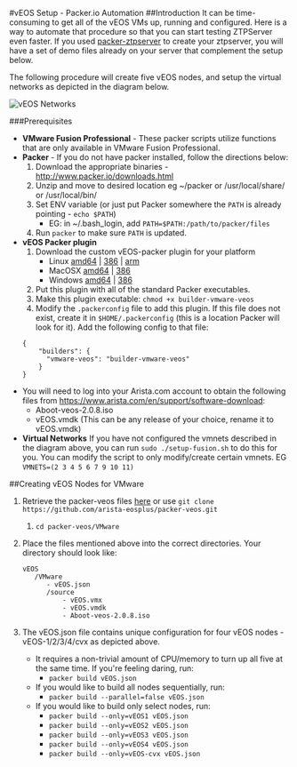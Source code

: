 #vEOS Setup - Packer.io Automation
##Introduction
It can be time-consuming to get all of the vEOS VMs up, running and configured.
Here is a way to automate that procedure so that you can start testing ZTPServer even faster.
If you used [packer-ztpserver](https://github.com/arista-eosplus/packer-ztpserver) to create your ztpserver, you will have a set of demo files already on your server that complement the setup below.

The following procedure will create five vEOS nodes,
and setup the virtual networks as depicted in the diagram below.

![vEOS Networks](https://raw.githubusercontent.com/arista-eosplus/packer-veos/master/gh-pages/images/vEOS-spine-leaf-vmware.jpg)

###Prerequisites

 * **VMware Fusion Professional** - These packer scripts utilize functions that are only available in VMware Fusion Professional.
 * **Packer** - If you do not have packer installed, follow the directions below:
    1. Download the appropriate binaries - http://www.packer.io/downloads.html
    2. Unzip and move to desired location eg ~/packer or /usr/local/share/ or /usr/local/bin/
    3. Set ENV variable (or just put Packer somewhere the ```PATH``` is already pointing - ```echo $PATH```)
        * EG: in ~/.bash_login, add ```PATH=$PATH:/path/to/packer/files```
    4. Run ```packer``` to make sure ```PATH``` is updated.
 * **vEOS Packer plugin**
    1. Download the custom vEOS-packer plugin for your platform
        * Linux [amd64](https://www.dropbox.com/s/jbzggphvtnyivh4/builder-vmware-veos_linux_amd64.tar.gz) | [386](https://www.dropbox.com/s/idvjnccerlyzhyg/builder-vmware-veos_linux_386.tar.gz) | [arm](https://www.dropbox.com/s/ahn9rolkm1quaur/builder-vmware-veos_linux_arm.tar.gz)
        * MacOSX [amd64](https://www.dropbox.com/s/n6jntdm5cdfjlup/builder-vmware-veos_darwin_amd64.zip) | [386](https://www.dropbox.com/s/x8yd388jtk5tm9r/builder-vmware-veos_darwin_386.zip)
        * Windows [amd64](https://www.dropbox.com/s/icexa67o1uq6byn/builder-vmware-veos_windows_amd64.zip) | [386](https://www.dropbox.com/s/pm58fsf43106lnx/builder-vmware-veos_windows_386.zip)
    2. Put this plugin with all of the standard Packer executables.
    3. Make this plugin executable: ```chmod +x builder-vmware-veos```
    4. Modify the ```.packerconfig``` file to add this plugin.  If this file does not exist, create it in ```$HOME/.packerconfig``` (this is a location Packer will look for it). Add the following config to that file:
    ```
    {
        "builders": {
          "vmware-veos": "builder-vmware-veos"
        }
    }
    ```
 * You will need to log into your Arista.com account to obtain the following files from https://www.arista.com/en/support/software-download:
     * Aboot-veos-2.0.8.iso
     * vEOS.vmdk (This can be any release of your choice, rename it to vEOS.vmdk)
 * **Virtual Networks**
     If you have not configured the vmnets described in the diagram above, you can run ```sudo ./setup-fusion.sh``` to do this for you.  You can modify the script to only modify/create certain vmnets.
     EG ```VMNETS=(2 3 4 5 6 7 9 10 11)```

##Creating vEOS Nodes for VMware
1. Retrieve the packer-veos files [here](https://github.com/arista-eosplus/packer-veos/archive/master.zip) or use ```git clone https://github.com/arista-eosplus/packer-veos.git```
    1. ```cd packer-veos/VMware```
2. Place the files mentioned above into the correct directories. Your directory should look like:

    ```
    vEOS
       /VMware
          - vEOS.json
          /source
              - vEOS.vmx
              - vEOS.vmdk
              - Aboot-veos-2.0.8.iso
    ```
3. The vEOS.json file contains unique configuration for four vEOS nodes - vEOS-1/2/3/4/cvx as depicted above.
    * It requires a non-trivial amount of CPU/memory to turn up all five at the same time.  If you're feeling daring, run:
        * ```packer build vEOS.json```
    * If you would like to build all nodes sequentially, run:
        * ```packer build --parallel=false vEOS.json```
    * If you would like to build only select nodes, run:
        * ```packer build --only=vEOS1 vEOS.json```
        * ```packer build --only=vEOS2 vEOS.json```
        * ```packer build --only=vEOS3 vEOS.json```
        * ```packer build --only=vEOS4 vEOS.json```
        * ```packer build --only=vEOS-cvx vEOS.json```
